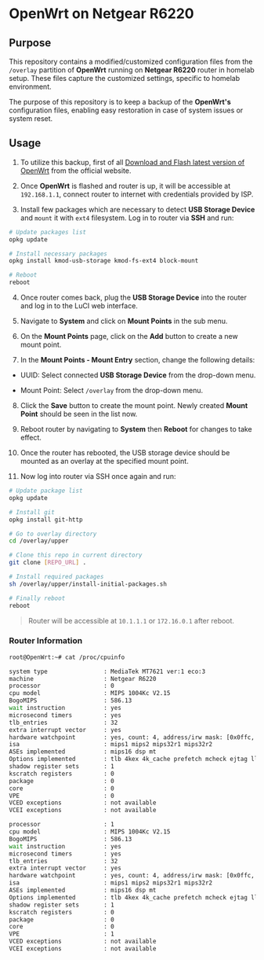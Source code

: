 # OpenWrt on Netgear R6220

## Purpose

<!-- <img src="https://i.imgur.com/h400qeU.jpg" width="400px"> -->

This repository contains a modified/customized configuration files from the `/overlay` partition of **OpenWrt** running on **Netgear R6220** router in homelab setup. These files capture the customized settings, specific to homelab environment. 

The purpose of this repository is to keep a backup of the **OpenWrt's** configuration files, enabling easy restoration in case of system issues or system reset.

## Usage

1. To utilize this backup, first of all [Download and Flash latest version of OpenWrt](https://openwrt.org/toh/netgear/r6220#installation) from the official website. 

2. Once **OpenWrt** is flashed and router is up, it will be accessible at `192.168.1.1`, connect router to internet with credentials provided by ISP.

3. Install few packages which are necessary to detect **USB Storage Device** and `mount` it with `ext4` filesystem. Log in to router via **SSH** and run:

```bash
# Update packages list
opkg update

# Install necessary packages
opkg install kmod-usb-storage kmod-fs-ext4 block-mount

# Reboot
reboot
```

 4. Once router comes back, plug the **USB Storage Device** into the router and log in to the LuCI web interface.

 5. Navigate to **System** and click on **Mount Points** in the sub menu.
 
 6. On the **Mount Points** page, click on the **Add** button to create a new mount point.

 7. In the **Mount Points - Mount Entry** section, change the following details:
   
  - UUID: Select connected **USB Storage Device** from the drop-down menu.

  - Mount Point: Select `/overlay` from the drop-down menu.

8. Click the **Save** button to create the mount point. Newly created **Mount Point** should be seen in the list now.

9. Reboot router by navigating to **System** then **Reboot** for changes to take effect.

10. Once the router has rebooted, the USB storage device should be mounted as an overlay at the specified mount point.

11. Now log into router via SSH once again and run:

```bash
# Update package list
opkg update

# Install git 
opkg install git-http

# Go to overlay directory
cd /overlay/upper

# Clone this repo in current directory
git clone [REPO_URL] .

# Install required packages
sh /overlay/upper/install-initial-packages.sh

# Finally reboot
reboot
```

> Router will be accessible at `10.1.1.1` or `172.16.0.1` after reboot.


### Router Information

```bash
root@OpenWrt:~# cat /proc/cpuinfo

system type                : MediaTek MT7621 ver:1 eco:3
machine                    : Netgear R6220
processor                  : 0
cpu model                  : MIPS 1004Kc V2.15
BogoMIPS                   : 586.13
wait instruction           : yes
microsecond timers         : yes
tlb_entries                : 32
extra interrupt vector     : yes
hardware watchpoint        : yes, count: 4, address/irw mask: [0x0ffc, 0x0ffc, 0x0ffb, 0x0ffb]
isa                        : mips1 mips2 mips32r1 mips32r2
ASEs implemented           : mips16 dsp mt
Options implemented        : tlb 4kex 4k_cache prefetch mcheck ejtag llsc pindexed_dcache userlocal vint perf_cntr_intr_bit cdmm perf
shadow register sets       : 1
kscratch registers         : 0
package                    : 0
core                       : 0
VPE                        : 0
VCED exceptions            : not available
VCEI exceptions            : not available

processor                  : 1
cpu model                  : MIPS 1004Kc V2.15
BogoMIPS                   : 586.13
wait instruction           : yes
microsecond timers         : yes
tlb_entries                : 32
extra interrupt vector     : yes
hardware watchpoint        : yes, count: 4, address/irw mask: [0x0ffc, 0x0ffc, 0x0ffb, 0x0ffb]
isa                        : mips1 mips2 mips32r1 mips32r2
ASEs implemented           : mips16 dsp mt
Options implemented        : tlb 4kex 4k_cache prefetch mcheck ejtag llsc pindexed_dcache userlocal vint perf_cntr_intr_bit cdmm perf
shadow register sets       : 1
kscratch registers         : 0
package                    : 0
core                       : 0
VPE                        : 1
VCED exceptions            : not available
VCEI exceptions            : not available


```
